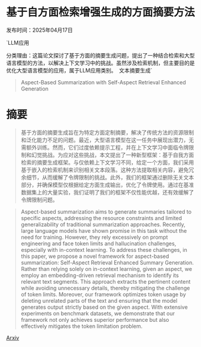 # 基于自方面检索增强生成的方面摘要方法

发布时间：2025年04月17日

`LLM应用

分类理由：这篇论文探讨了基于方面的摘要生成问题，提出了一种结合检索和大型语言模型的方法，以解决上下文学习中的挑战。虽然涉及检索机制，但主要目的是优化大型语言模型的应用，属于LLM应用类别。` `文本摘要生成`

> Aspect-Based Summarization with Self-Aspect Retrieval Enhanced Generation

# 摘要

> 基于方面的摘要生成旨在为特定方面定制摘要，解决了传统方法的资源限制和泛化能力不足的问题。最近，大型语言模型在这一任务中展现出潜力，无需额外训练。然而，它们过度依赖提示工程，并在上下文学习中面临令牌限制和幻觉挑战。为应对这些挑战，本文提出了一种新型框架：基于自我方面检索的摘要生成框架。与仅依赖上下文学习不同，给定一个方面，我们采用基于嵌入的检索机制来识别相关文本段落。这种方法提取相关内容，避免冗余细节，从而缓解了令牌限制的挑战。此外，我们的框架通过删除无关文本部分，并确保模型仅根据给定方面生成输出，优化了令牌使用。通过在基准数据集上的大量实验，我们证明了我们的框架不仅性能优越，还有效缓解了令牌限制问题。

> Aspect-based summarization aims to generate summaries tailored to specific aspects, addressing the resource constraints and limited generalizability of traditional summarization approaches. Recently, large language models have shown promise in this task without the need for training. However, they rely excessively on prompt engineering and face token limits and hallucination challenges, especially with in-context learning. To address these challenges, in this paper, we propose a novel framework for aspect-based summarization: Self-Aspect Retrieval Enhanced Summary Generation. Rather than relying solely on in-context learning, given an aspect, we employ an embedding-driven retrieval mechanism to identify its relevant text segments. This approach extracts the pertinent content while avoiding unnecessary details, thereby mitigating the challenge of token limits. Moreover, our framework optimizes token usage by deleting unrelated parts of the text and ensuring that the model generates output strictly based on the given aspect. With extensive experiments on benchmark datasets, we demonstrate that our framework not only achieves superior performance but also effectively mitigates the token limitation problem.

[Arxiv](https://arxiv.org/abs/2504.13054)
